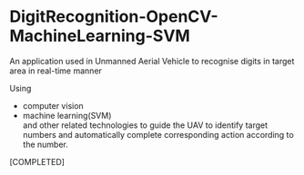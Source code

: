 # DigitRecognition-OpenCV-MachineLearning-SVM
An application used in Unmanned Aerial Vehicle to recognise digits in target area in real-time manner

Using 
  - computer vision
  - machine learning(SVM) <br>
  and other related technologies to guide the UAV to identify target numbers and automatically complete corresponding action according to the number.

[COMPLETED]
